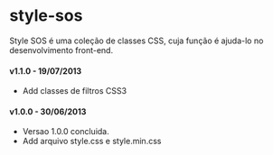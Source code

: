 style-sos
=========

Style SOS é uma coleção de classes CSS, cuja função é ajuda-lo no desenvolvimento front-end.

#### v1.1.0 - 19/07/2013 ####

* Add classes de filtros CSS3

#### v1.0.0 - 30/06/2013 ####

* Versao 1.0.0 concluida.
* Add arquivo style.css e style.min.css